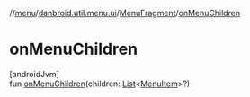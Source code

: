 //[menu](../../../index.md)/[danbroid.util.menu.ui](../index.md)/[MenuFragment](index.md)/[onMenuChildren](on-menu-children.md)

# onMenuChildren

[androidJvm]\
fun [onMenuChildren](on-menu-children.md)(children: [List](https://kotlinlang.org/api/latest/jvm/stdlib/kotlin.collections/-list/index.html)<[MenuItem](../../danbroid.util.menu/-menu-item/index.md)>?)
